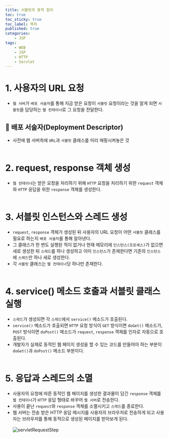 ```yaml
---
title: 서블릿의 동작 원리
toc: true
toc_sticky: true
toc_label: 목차
published: true
categories:
    - JSP
tags:
    - WEB
    - JSP
    - HTTP
    - Servlet
---
```

# 1. 사용자의 URL 요청
* `웹 서버`가 `배포 서술자`를 통해 지금 받은 요청이 `서블릿` 요청이라는 것을 알게 되면 `서블릿`을 담당하는 `웹 컨테이너`로 그 요청을 전달한다.
## 🔸 배포 서술자(Deployment Descriptor)
* 사전에 웹 서버측에 `URL`과 `서블릿` 클래스를 미리 매핑시켜놓은 것<br><br>

# 2. request, response 객체 생성
* `웹 컨테이너`는 받은 요청을 처리하기 위해 `HTTP` 요청을 처리하기 위한 `request` 객체와 `HTTP` 응답을 위한 `response` 객체를 생성한다.<br><br>

# 3. 서블릿 인스턴스와 스레드 생성
* `request`, `response` 객체가 생성된 뒤 사용자의 URL 요청이 어떤 `서블릿` 클래스를 필요로 하는지 `배포 서술자`를 통해 알아낸다.
* 그 클래스가 한 번도 실행된 적이 없거나 현재 메모리에 `인스턴스(프로세스)`가 없으면 새로 생성한 뒤 `스레드`를 하나 생성하고 이미 `인스턴스`가 존재한다면 기존의 `인스턴스`에 `스레드`만 하나 새로 생성한다.
* 각 `서블릿` 클래스는 `웹 컨테이너`당 하나만 존재한다.<br><br>

# 4. service() 메소드 호출과 서블릿 클래스 실행
* `스레드`가 생성되면 각 `스레드`에서 `service()` 메소드가 호출된다.
* `service()` 메소드가 호출되면 `HTTP` 요청 방식이 `GET` 방식이면 `doGet()` 메소드가, `POST` 방식이면 `doPost()` 메소드가 `request`, `response` 객체를 인자로 자동으로 호출된다.
* 개발자가 실제로 동적인 웹 페이지 생성을 할 수 있는 코드를 만들어야 하는 부분이 `doGet()`과 `doPost()` 메소드 부분이다.<br><br>

# 5. 응답과 스레드의 소멸
* 사용자의 요청에 따른 동적인 웹 페이지를 생성한 결과물이 담긴 `response` 객체를 `웹 컨테이너`가 `HTTP` 응답 형태로 바꾸어 `웹 서버`로 전송한다.
* 사용이 끝난 `request`와 `response` 객체를 소멸시키고 `스레드`를 종료한다.
* 웹 서버는 전송 받은 HTTP 응답 메시지를 사용자의 브라우저로 전송하게 되고 사용자는 브라우저를 통해 동적으로 생성된 페이지를 받아보게 된다.<br><br>
![servletRequestStep](../../assets/images/servletRequestStep.jpg)

